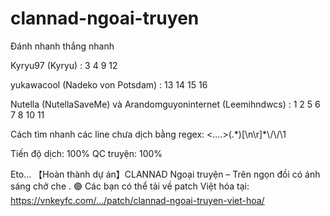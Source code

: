 # clannad-ngoai-truyen
Đánh nhanh thắng nhanh

Kyryu97 (Kyryu) : 3 4 9 12

yukawacool (Nadeko von Potsdam) : 13 14 15 16

Nutella (NutellaSaveMe) và Arandomguyoninternet (Leemihndwcs) : 1 2 5 6 7 8 10 11

Cách tìm nhanh các line chưa dịch bằng regex: <....>(.\*)\[\n\r]*\\/\\/\1

Tiến độ dịch: 100%
QC truyện: 100%

Eto... 【Hoàn thành dự án】CLANNAD Ngoại truyện – Trên ngọn đồi có ánh sáng chở che
.
🟢 Các bạn có thể tải về patch Việt hóa tại: https://vnkeyfc.com/.../patch/clannad-ngoai-truyen-viet-hoa/
